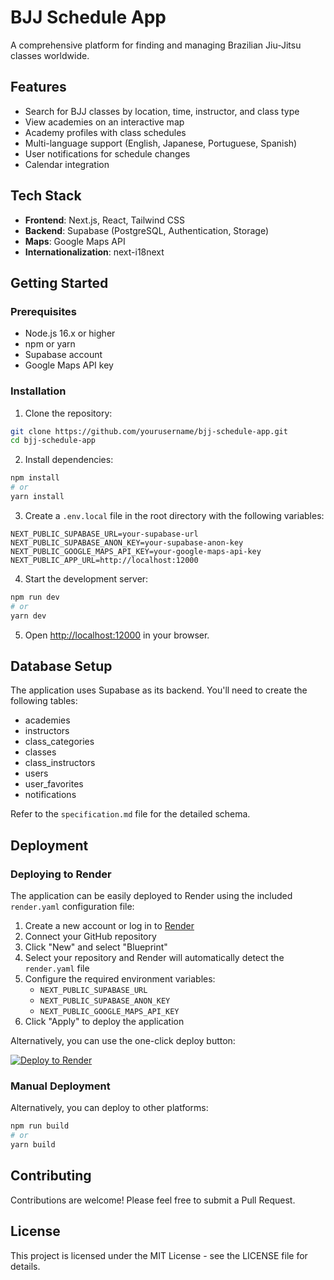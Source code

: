 # BJJ Schedule App

A comprehensive platform for finding and managing Brazilian Jiu-Jitsu classes worldwide.

## Features

- Search for BJJ classes by location, time, instructor, and class type
- View academies on an interactive map
- Academy profiles with class schedules
- Multi-language support (English, Japanese, Portuguese, Spanish)
- User notifications for schedule changes
- Calendar integration

## Tech Stack

- **Frontend**: Next.js, React, Tailwind CSS
- **Backend**: Supabase (PostgreSQL, Authentication, Storage)
- **Maps**: Google Maps API
- **Internationalization**: next-i18next

## Getting Started

### Prerequisites

- Node.js 16.x or higher
- npm or yarn
- Supabase account
- Google Maps API key

### Installation

1. Clone the repository:

```bash
git clone https://github.com/yourusername/bjj-schedule-app.git
cd bjj-schedule-app
```

2. Install dependencies:

```bash
npm install
# or
yarn install
```

3. Create a `.env.local` file in the root directory with the following variables:

```
NEXT_PUBLIC_SUPABASE_URL=your-supabase-url
NEXT_PUBLIC_SUPABASE_ANON_KEY=your-supabase-anon-key
NEXT_PUBLIC_GOOGLE_MAPS_API_KEY=your-google-maps-api-key
NEXT_PUBLIC_APP_URL=http://localhost:12000
```

4. Start the development server:

```bash
npm run dev
# or
yarn dev
```

5. Open [http://localhost:12000](http://localhost:12000) in your browser.

## Database Setup

The application uses Supabase as its backend. You'll need to create the following tables:

- academies
- instructors
- class_categories
- classes
- class_instructors
- users
- user_favorites
- notifications

Refer to the `specification.md` file for the detailed schema.

## Deployment

### Deploying to Render

The application can be easily deployed to Render using the included `render.yaml` configuration file:

1. Create a new account or log in to [Render](https://render.com/)
2. Connect your GitHub repository
3. Click "New" and select "Blueprint"
4. Select your repository and Render will automatically detect the `render.yaml` file
5. Configure the required environment variables:
   - `NEXT_PUBLIC_SUPABASE_URL`
   - `NEXT_PUBLIC_SUPABASE_ANON_KEY`
   - `NEXT_PUBLIC_GOOGLE_MAPS_API_KEY`
6. Click "Apply" to deploy the application

Alternatively, you can use the one-click deploy button:

[![Deploy to Render](https://render.com/images/deploy-to-render-button.svg)](https://render.com/deploy)

### Manual Deployment

Alternatively, you can deploy to other platforms:

```bash
npm run build
# or
yarn build
```

## Contributing

Contributions are welcome! Please feel free to submit a Pull Request.

## License

This project is licensed under the MIT License - see the LICENSE file for details.
